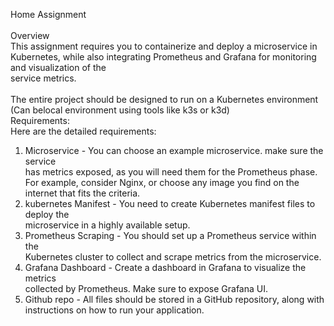 Home Assignment<br><br>
Overview<br>
This assignment requires you to containerize and deploy a microservice in Kubernetes, while also integrating Prometheus and Grafana for monitoring and visualization of the<br>
service metrics.<br><br>
The entire project should be designed to run on a Kubernetes environment (Can belocal environment using tools like k3s or k3d)<br>
Requirements:<br>
Here are the detailed requirements:<br>
1.	Microservice - You can choose an example microservice. make sure the service<br>
has metrics exposed, as you will need them for the Prometheus phase.<br>For
example, consider Nginx, or choose any image you find on the internet that fits the criteria.<br>
2.	kubernetes Manifest - You need to create Kubernetes manifest files to deploy the<br>
	microservice in a highly available setup.<br>
3.	Prometheus Scraping - You should set up a Prometheus service within the<br>
	Kubernetes cluster to collect and scrape metrics from the microservice.<br>
4.	Grafana Dashboard - Create a dashboard in Grafana to visualize the metrics<br>
	collected by Prometheus. Make sure to expose Grafana UI.<br>
5.	Github repo - All files should be stored in a GitHub repository, along with instructions on how to run your application.<br>
